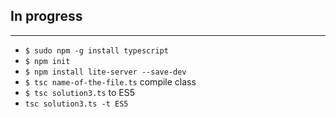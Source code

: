 In progress
-----------
- - - - - -

- `$ sudo npm -g install typescript`
- `$ npm init`
- `$ npm install lite-server --save-dev`
- `$ tsc name-of-the-file.ts`
compile class
- `$ tsc solution3.ts`
to ES5
- `tsc solution3.ts -t ES5`
